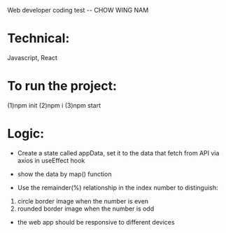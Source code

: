 Web developer coding test -- CHOW WING NAM

# Technical:

Javascript, React

# To run the project:

(1)npm init
(2)npm i
(3)npm start

# Logic:

- Create a state called appData, set it to the data that fetch from API via axios in useEffect hook

- show the data by map() function

- Use the remainder(%) relationship in the index number to distinguish:

1. circle border image when the number is even
2. rounded border image when the number is odd

- the web app should be responsive to different devices
